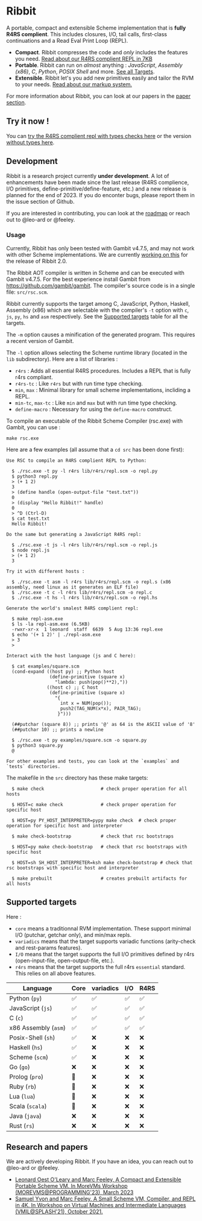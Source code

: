 # Ribbit

A portable, compact and extensible Scheme implementation that is **fully R4RS complient**.
This includes closures, I/O, tail calls, first-class continuations and a Read Eval Print Loop (REPL).

 - **Compact**. Ribbit compresses the code and *only* includes the features you need. [Read about our R4RS complient REPL in 7KB](https://arxiv.org/abs/2310.13589)
 - **Portable**. Ribbit can run on *almost* anything : *JavaScript*, *Assembly (x86)*, *C*, *Python*, *POSIX Shell* and more. [See all Targets](#supported-targets).
 - **Extensible**. Ribbit let's you add new primitives easily and tailor the RVM to your needs. [Read about our markup system.](http://www.iro.umontreal.ca/~feeley/papers/OLearyFeeleyMOREVMS23.pdf)

For more information about Ribbit, you can look at our papers in the [paper section](#research-and-papers).

## Try it now !

You can [try the R4RS complient repl with types checks here](https://udem-dlteam.github.io/ribbit/repl-min.html) or the version [without types here](https://udem-dlteam.github.io/ribbit/repl-max.html).

## Development

Ribbit is a research project currently **under development**. A lot of enhancements have been made since the last release
(R4RS complience, I/O primitives, define-primitive/define-feature, etc.) and a new release is planned for the end of 2023.
If you do enconter bugs, please report them in the issue section of Github.

If you are interested in contributing, you can look at the [roadmap](#roadmap)
or reach out to @leo-ard or @feeley.

### Usage

Currently, Ribbit has only been tested with Gambit v4.7.5, and may not work with other Scheme implementations.
We are currently [working on this](#roadmap) for the release of Ribbit 2.0.

The Ribbit AOT compiler is written in Scheme and can be executed with Gambit
v4.7.5. For the best experience install Gambit from https://github.com/gambit/gambit.
The compiler's source code is in a single file: `src/rsc.scm`.

Ribbit currently supports the target among C, JavaScript, Python,
Haskell, Assembly (x86) which are selectable with the compiler's `-t`
option with `c`, `js`, `py`, `hs` and `asm` respectively.
See the [Supported targets](#supported-targets) table for all the targets.

The `-m` option causes a minification of the generated program. This requires a
recent version of Gambit.

The `-l` option allows selecting the Scheme runtime library (located in the
`lib` subdirectory). Here are a list of libraries :
 - `r4rs` : Adds all essential R4RS procedures. Includes a REPL that is fully r4rs compliant.
 - `r4rs-tc` : Like `r4rs` but with run time type checking.
 - `min`, `max` : Minimal library for small scheme implementations, incliding a REPL.
 - `min-tc`, `max-tc` : Like `min` and `max` but with run time type checking.
 - `define-macro` : Necessary for using the `define-macro` construct.

To compile an executable of the Ribbit Scheme Compiler (rsc.exe) with Gambit, you can use :

```
make rsc.exe
```

Here are a few examples (all assume that a `cd src` has been done first):

    Use RSC to compile an R4RS complient REPL to Python:

      $ ./rsc.exe -t py -l r4rs lib/r4rs/repl.scm -o repl.py
      $ python3 repl.py
      > (+ 1 2)
      3
      > (define handle (open-output-file "test.txt"))
      0
      > (display "Hello Ribbit!" handle)
      0
      > ^D (Ctrl-D)
      $ cat test.txt
      Hello Ribbit!

    Do the same but generating a JavaScript R4RS repl:

      $ ./rsc.exe -t js -l r4rs lib/r4rs/repl.scm -o repl.js
      $ node repl.js
      > (+ 1 2)
      3

    Try it with different hosts :

      $ ./rsc.exe -t asm -l r4rs lib/r4rs/repl.scm -o repl.s (x86 assembly, need linux as it generates an ELF file)
      $ ./rsc.exe -t c -l r4rs lib/r4rs/repl.scm -o repl.c
      $ ./rsc.exe -t hs -l r4rs lib/r4rs/repl.scm -o repl.hs

    Generate the world's smalest R4RS complient repl:

      $ make repl-asm.exe
      $ ls -la repl-asm.exe (6.5KB)
      -rwxr-xr-x  1 leonard  staff  6639  5 Aug 13:36 repl.exe
      $ echo '(+ 1 2)' | ./repl-asm.exe
      > 3
      >

    Interact with the host language (js and C here):

      $ cat examples/square.scm
      (cond-expand ((host py) ;; Python host
                    (define-primitive (square x)
                      "lambda: push(pop()**2),"))
                   ((host c) ;; C host
                    (define-primitive (square x)
                      "{
                        int x = NUM(pop());
                        push2(TAG_NUM(x*x), PAIR_TAG);
                       }")))

      (##putchar (square 8)) ;; prints '@' as 64 is the ASCII value of '8'
      (##putchar 10) ;; prints a newline

      $ ./rsc.exe -t py examples/square.scm -o square.py
      $ python3 square.py
      @

    For other examples and tests, you can look at the `examples` and `tests` directories.

The makefile in the `src` directory has these make targets:

      $ make check                     # check proper operation for all hosts

      $ HOST=c make check              # check proper operation for specific host

      $ HOST=py PY_HOST_INTERPRETER=pypy make check  # check proper operation for specific host and interpreter

      $ make check-bootstrap           # check that rsc bootstraps

      $ HOST=py make check-bootstrap   # check that rsc bootstraps with specific host

      $ HOST=sh SH_HOST_INTERPRETER=ksh make check-bootstrap # check that rsc bootstraps with specific host and interpreter

      $ make prebuilt                  # creates prebuilt artifacts for all hosts





## Supported targets

Here :
 - `core` means a traditionnal RVM implementation. These support minimal I/O (putchar, getchar only), and min/max repls.
 - `variadics` means that the target supports variadic functions (arity-check and rest-params features).
 - `I/O` means that the target supports the full I/O primitives defined by r4rs (open-input-file, open-output-file, etc.).
 - `r4rs` means that the target supports the full r4rs `essential` standard. This relies on all above features.

| Language             | Core | variadics | I/O  | R4RS |
|----------------------|------|-----------|------|------|
| Python (`py`)        | ✅   |   ✅      |  ✅  |  ✅  |
| JavaScript (`js`)    | ✅   |   ✅      |  ✅  |  ✅  |
| C (`c`)              | ✅   |   ✅      |  ✅  |  ✅  |
| x86 Assembly (`asm`) | ✅   |   ✅      |  ✅  |  ✅  |
| Posix-Shell (`sh`)   | ✅   |   ❌      |  ❌  |  ❌  |
| Haskell (`hs`)       | ✅   |   ❌      |  ❌  |  ❌  |
| Scheme (`scm`)       | ✅   |   ❌      |  ❌  |  ❌  |
| Go (`go`)            | ❌   |   ❌      |  ❌  |  ❌  |
| Prolog (`pro`)       | 🚧   |   ❌      |  ❌  |  ❌  |
| Ruby (`rb`)          | 🚧   |   ❌      |  ❌  |  ❌  |
| Lua (`lua`)          | 🚧   |   ❌      |  ❌  |  ❌  |
| Scala (`scala`)      | 🚧   |   ❌      |  ❌  |  ❌  |
| Java (`java`)        | ❌   |   ❌      |  ❌  |  ❌  |
| Rust (`rs`)          | ❌   |   ❌      |  ❌  |  ❌  |

## Research and papers

We are actively developing Ribbit. If you have an idea, you can reach out to @leo-ard or @feeley.

- [Leonard Oest O'Leary and Marc Feeley, A Compact and Extensible Portable Scheme VM. In MoreVMs Workshop (MOREVMS@PROGRAMMING'23), March 2023](http://www.iro.umontreal.ca/~feeley/papers/OLearyFeeleyMOREVMS23.pdf)
- [Samuel Yvon and Marc Feeley, A Small Scheme VM, Compiler, and REPL in 4K. In Workshop on Virtual Machines and Intermediate Languages (VMIL@SPLASH'21), October 2021.](http://www.iro.umontreal.ca/~feeley/papers/YvonFeeleyVMIL21.pdf)
